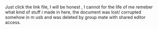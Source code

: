 Just click the link file, I will be honest , I cannot for the life of me remeber what kind of stuff i made in here, the document was lost/ corrupted somehow in m usb and was deleted by group mate with shared editor access.
